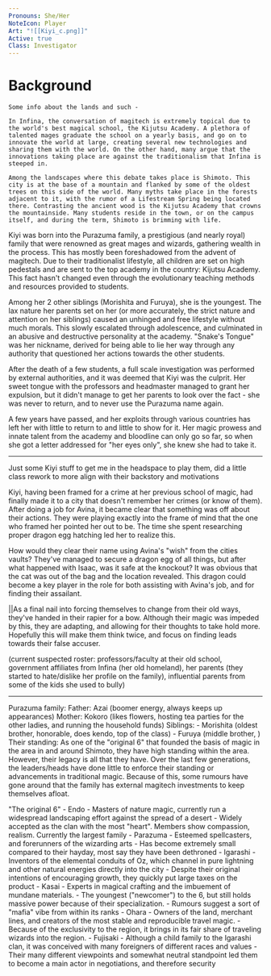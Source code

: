 ```yaml
---
Pronouns: She/Her
NoteIcon: Player
Art: "![[Kiyi_c.png]]"
Active: true
Class: Investigator
---
```




# Background

```
Some info about the lands and such -

In Infina, the conversation of magitech is extremely topical due to the world's best magical school, the Kijutsu Academy. A plethora of talented mages graduate the school on a yearly basis, and go on to innovate the world at large, creating several new technologies and sharing them with the world. On the other hand, many argue that the innovations taking place are against the traditionalism that Infina is steeped in.

Among the landscapes where this debate takes place is Shimoto. This city is at the base of a mountain and flanked by some of the oldest trees on this side of the world. Many myths take place in the forests adjacent to it, with the rumor of a Lifestream Spring being located there. Contrasting the ancient wood is the Kijutsu Academy that crowns the mountainside. Many students reside in the town, or on the campus itself, and during the term, Shimoto is brimming with life.
```


Kiyi was born into the Purazuma family, a prestigious (and nearly royal) family that were renowned as great mages and wizards, gathering wealth in the process. This has mostly been foreshadowed from the advent of magitech. Due to their traditionalist lifestyle, all children are set on high pedestals and are sent to the top academy in the country: Kijutsu Academy. This fact hasn't changed even through the evolutionary teaching methods and resources provided to students.

Among her 2 other siblings (Morishita and Furuya), she is the youngest. The lax nature her parents set on her (or more accurately, the strict nature and attention on her siblings) caused an unhinged and free lifestyle without much morals. This slowly escalated through adolescence, and culminated in an abusive and destructive personality at the academy. "Snake's Tongue" was her nickname, derived for being able to lie her way through any authority that questioned her actions towards the other students.

After the death of a few students, a full scale investigation was performed by external authorities, and it was deemed that Kiyi was the culprit. Her sweet tongue with the professors and headmaster managed to grant her expulsion, but it didn't manage to get her parents to look over the fact - she was never to return, and to never use the Purazuma name again.

A few years have passed, and her exploits through various countries has left her with little to return to and little to show for it. Her magic prowess and innate talent from the academy and bloodline can only go so far, so when she got a letter addressed for "her eyes only", she knew she had to take it.

---

Just some Kiyi stuff to get me in the headspace to play them, did a little class rework to more align with their backstory and motivations 

Kiyi, having been framed for a crime at her previous school of magic, had finally made it to a city that doesn't remember her crimes (or know of them). After doing a job for Avina, it became clear that something was off about their actions. They were playing exactly into the frame of mind that the one who framed her pointed her out to be. The time she spent researching proper dragon egg hatching led her to realize this.

How would they clear their name using Avina's "wish" from the cities vaults? They've managed to secure a dragon egg of all things, but after what happened with Isaac, was it safe at the knockout? It was obvious that the cat was out of the bag and the location revealed. This dragon could become a key player in the role for both assisting with Avina's job, and for finding their assailant.

||As a final nail into forcing themselves to change from their old ways, they've handed in their rapier for a bow. Although their magic was impeded by this, they are adapting, and allowing for their thoughts to take hold more. Hopefully this will make them think twice, and focus on finding leads towards their false accuser.

(current suspected roster: professors/faculty at their old school, government affiliates from Infina (her old homeland), her parents (they started to hate/dislike her profile on the family), influential parents from some of the kids she used to bully)

---

Purazuma family:
	Father: Azai (boomer energy, always keeps up appearances)
	Mother: Kokoro (likes flowers, hosting tea parties for the other ladies, and running the household funds)
	Siblings: 
		- Morishita (oldest brother, honorable, does kendo, top of the class)
		- Furuya (middle brother, )
	Their standing: As one of the "original 6" that founded the basis of magic in the area in and around Shimoto, they have high standing within the area. However, their legacy is all that they have. Over the last few generations, the leaders/heads have done little to enforce their standing or advancements in traditional magic. Because of this, some rumours have gone around that the family has external magitech investments to keep themselves afloat.

"The original 6"
	- Endo
		- Masters of nature magic, currently run a widespread landscaping effort against the spread of a desert
		- Widely accepted as the clan with the most "heart". Members show compassion, realism. Currently the largest family
	- Parazuma
		- Esteemed spellcasters, and forerunners of the wizarding arts
		- Has become extremely small compared to their hayday, most say they have been dethroned
	- Igarashi
		- Inventors of the elemental conduits of Oz, which channel in pure lightning and other natural energies directly into the city
		- Despite their original intentions of encouraging growth, they quickly put large taxes on the product
	- Kasai
		- Experts in magical crafting and the imbuement of mundane materials.
		- The youngest ("newcomer") to the 6, but still holds massive power because of their specialization.
		- Rumours suggest a sort of "mafia" vibe from within its ranks
	- Ohara
		- Owners of the land, merchant lines, and creators of the most stable and reproducible travel magic.
		- Because of the exclusivity to the region, it brings in its fair share of traveling wizards into the region.
	- Fujisaki
		- Although a child family to the Igarashi clan, it was conceived with many foreigners of different races and values
		- Their many different viewpoints and somewhat neutral standpoint led them to become a main actor in negotiations, and therefore security